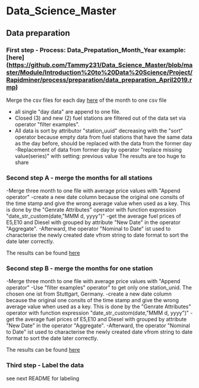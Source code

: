 # Data_Science_Master

## Data preparation
### First step - Process: Data_Prepatation_Month_Year example: [here] (https://github.com/Tammy231/Data_Science_Master/blob/master/Module/Introduction%20to%20Data%20Science/Project/Rapidminer/process/preparation/data_preparation_April2019.rmp)

Merge the csv files for each day [here](https://github.com/Tammy231/Data_Science_Master/tree/master/Module/Introduction%20to%20Data%20Science/Project/Rapidminer/daten/04) of the month to one csv file
- all single "day data" are append to one file. 
- Closed (3) and new (2) fuel stations are filtered out of the data set via operator "filter examples". 
- All data is sort by attributor "station_uuid" decreasing with the "sort" operator because empty data from fuel stations 
that have the same data as the day before, should be replaced with the data from the former day
-Replacement of data from former day by operator "replace missing value(series)" with setting: previous value
The results are too huge to share

### Second step A - merge the months for all stations

-Merge three month to one file with average price values with "Append operator"
-create a new date column because the original one consits of the time stamp and give the 
wrong average value when used as a key. This is done by the "Genrate Attributes" operator with function expression
"date_str_custom(date,"MMM d, yyyy")"
-get the average fuel prices of E5,E10 and Diesel with grouped by attribute "New Date" in the operator "Aggregate".
-Afterward, the operator "Nominal to Date" ist used to characterise the newly created date vfrom string to date format
to sort the date later correctly. 

The results can be found [here](https://github.com/Tammy231/Data_Science_Master/blob/master/Module/Introduction%20to%20Data%20Science/Project/Rapidminer/daten/PreparedQ2_2019_nolabel.rmhdf5table)

### Second step B - merge the months for one station

-Merge three month to one file with average price values with "Append operator"
-Use "filter examples" operator" to get only one station_unid. The chosen one ist from Stuttgart, Germany.
-create a new date column because the original one consits of the time stamp and give the 
wrong average value when used as a key. This is done by the "Genrate Attributes" operator with function expression
"date_str_custom(date,"MMM d, yyyy")"
-get the average fuel prices of E5,E10 and Diesel with grouped by attribute "New Date" in the operator "Aggregate".
-Afterward, the operator "Nominal to Date" ist used to characterise the newly created date vfrom string to date format
to sort the date later correctly. 

The results can be found [here](https://github.com/Tammy231/Data_Science_Master/blob/master/Module/Introduction%20to%20Data%20Science/Project/Rapidminer/daten/PreparedQ22019_nolabel_oneStation.rmhdf5table)

### Third step - Label the data

see next README for labeling